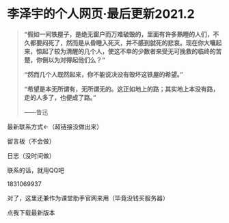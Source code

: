 # 李泽宇的个人网页·最后更新2021.2

> **“假如一间铁屋子，是绝无窗户而万难破毁的，里面有许多熟睡的人们，不久都要闷死了，然而是从昏睡入死灭，并不感到就死的悲哀。现在你大嚷起来，惊起了较为清醒的几个人，使这不幸的少数者来受无可挽救的临终的苦楚，你倒以为对得起他们么？”**
>
> **“然而几个人既然起来，你不能说决没有毁坏这铁屋的希望。”**
>
> **“希望是本无所谓有，无所谓无的。这正如地上的路；其实地上本没有路，走的人多了，也便成了路。”**
>
> ——鲁迅

最新联系方式←（超链接没做出来）

留言板（不会做）

日志（没时间做）



联系的话，就用QQ吧

1831069937

对了，这里还兼作为课堂助手官网来用（毕竟没钱买服务器）

点我下载最新版本

